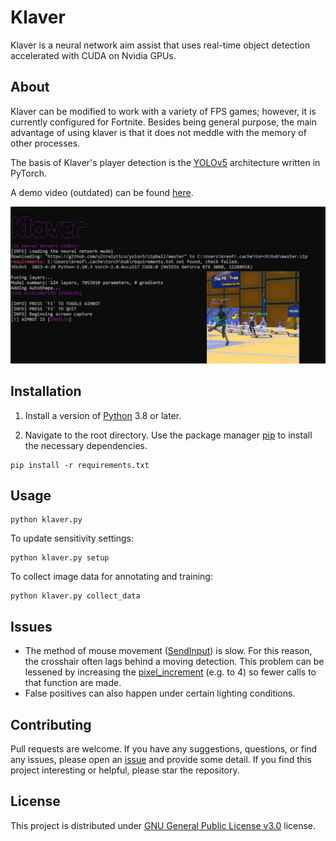 # Klaver
Klaver is a neural network aim assist that uses real-time object detection accelerated with CUDA on Nvidia GPUs.

## About

Klaver can be modified to work with a variety of FPS games; however, it is currently configured for Fortnite. Besides being general purpose, the main advantage of using klaver is that it does not meddle with the memory of other processes.

The basis of Klaver's player detection is the [YOLOv5](https://github.com/ultralytics/yolov5) architecture written in PyTorch.

A demo video (outdated) can be found [here](https://www.youtube.com/watch?v=XDAcQNUuT84).

![thumbnail](https://github.com/Young-Igna/klaver/blob/main/WhatsApp%20Image%202023-04-28%20at%208.53.00%20PM.jpeg)

## Installation

1. Install a version of [Python](https://www.python.org/downloads/) 3.8 or later.

2. Navigate to the root directory. Use the package manager [pip](https://pip.pypa.io/en/stable/) to install the necessary dependencies.

```
pip install -r requirements.txt
```

## Usage
```           
python klaver.py
```
To update sensitivity settings:
```           
python klaver.py setup
```
To collect image data for annotating and training:
```           
python klaver.py collect_data
```


## Issues
- The method of mouse movement ([SendInput](https://github.com/zeyad-mansour/klaver/blob/45e05373036f8bd072667313c155e55735cd7f57/lib/aimbot.py#L126)) is slow. For this reason, the crosshair often lags behind a moving detection. This problem can be lessened by increasing the [pixel_increment](https://github.com/zeyad-mansour/klaver/blob/45e05373036f8bd072667313c155e55735cd7f57/lib/aimbot.py#L56) (e.g. to 4) so fewer calls to that function are made.
- False positives can also happen under certain lighting conditions.

## Contributing
Pull requests are welcome. If you have any suggestions, questions, or find any issues, please open an [issue](https://github.com/zeyad-mansour/klaver/issues) and provide some detail.
If you find this project interesting or helpful, please star the repository.

## License
This project is distributed under [GNU General Public License v3.0](https://github.com/zeyad-mansour/klaver/blob/main/LICENSE) license.
